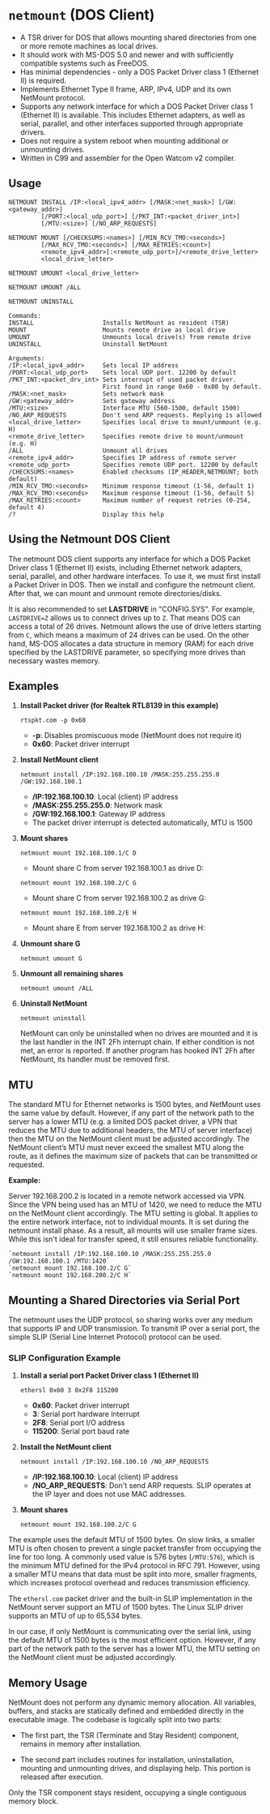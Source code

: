 # `netmount` (DOS Client)

- A TSR driver for DOS that allows mounting shared directories from one or more remote machines as local drives.
- It should work with MS-DOS 5.0 and newer and with sufficiently compatible systems such as FreeDOS.
- Has minimal dependencies - only a DOS Packet Driver class 1 (Ethernet II) is required.
- Implements Ethernet Type II frame, ARP, IPv4, UDP and its own NetMount protocol.
- Supports any network interface for which a DOS Packet Driver class 1 (Ethernet II) is available.
  This includes Ethernet adapters, as well as serial, parallel, and other interfaces supported through
  appropriate drivers.
- Does not require a system reboot when mounting additional or unmounting drives.
- Written in C99 and assembler for the Open Watcom v2 compiler.

## Usage
```
NETMOUNT INSTALL /IP:<local_ipv4_addr> [/MASK:<net_mask>] [/GW:<gateway_addr>]
         [/PORT:<local_udp_port>] [/PKT_INT:<packet_driver_int>]
         [/MTU:<size>] [/NO_ARP_REQUESTS]

NETMOUNT MOUNT [/CHECKSUMS:<names>] [/MIN_RCV_TMO:<seconds>]
         [/MAX_RCV_TMO:<seconds>] [/MAX_RETRIES:<count>]
         <remote_ipv4_addr>[:<remote_udp_port>]/<remote_drive_letter>
         <local_drive_letter>

NETMOUNT UMOUNT <local_drive_letter>

NETMOUNT UMOUNT /ALL

NETMOUNT UNINSTALL

Commands:
INSTALL                   Installs NetMount as resident (TSR)
MOUNT                     Mounts remote drive as local drive
UMOUNT                    Unmounts local drive(s) from remote drive
UNINSTALL                 Uninstall NetMount

Arguments:
/IP:<local_ipv4_addr>     Sets local IP address
/PORT:<local_udp_port>    Sets local UDP port. 12200 by default
/PKT_INT:<packet_drv_int> Sets interrupt of used packet driver.
                          First found in range 0x60 - 0x80 by default.
/MASK:<net_mask>          Sets network mask
/GW:<gateway_addr>        Sets gateway address
/MTU:<size>               Interface MTU (560-1500, default 1500)
/NO_ARP_REQUESTS          Don't send ARP requests. Replying is allowed
<local_drive_letter>      Specifies local drive to mount/unmount (e.g. H)
<remote_drive_letter>     Specifies remote drive to mount/unmount (e.g. H)
/ALL                      Unmount all drives
<remote_ipv4_addr>        Specifies IP address of remote server
<remote_udp_port>         Specifies remote UDP port. 12200 by default
/CHECKSUMS:<names>        Enabled checksums (IP_HEADER,NETMOUNT; both default)
/MIN_RCV_TMO:<seconds>    Minimum response timeout (1-56, default 1)
/MAX_RCV_TMO:<seconds>    Maximum response timeout (1-56, default 5)
/MAX_RETRIES:<count>      Maximum number of request retries (0-254, default 4)
/?                        Display this help
```

## Using the Netmount DOS Client
The netmount DOS client supports any interface for which a DOS Packet Driver class 1 (Ethernet II) exists,
including Ethernet network adapters, serial, parallel, and other hardware interfaces.
To use it, we must first install a Packet Driver in DOS. Then we install and configure the netmount client.
After that, we can mount and unmount remote directories/disks.

It is also recommended to set **LASTDRIVE** in "CONFIG.SYS". For example, `LASTDRIVE=Z` allows us to connect
drives up to `Z`. That means DOS can access a total of 26 drives. Netmount allows the use of drive letters
starting from `C`, which means a maximum of 24 drives can be used. On the other hand, MS-DOS allocates
a data structure in memory (RAM) for each drive specified by the LASTDRIVE parameter, so specifying more
drives than necessary wastes memory.


## Examples

1. **Install Packet driver (for Realtek RTL8139 in this example)**

    `rtspkt.com -p 0x60`

    - **-p**: Disables promiscuous mode (NetMount does not require it)
    - **0x60**: Packet driver interrupt

2. **Install NetMount client**

    `netmount install /IP:192.168.100.10 /MASK:255.255.255.0 /GW:192.168.100.1`

    - **/IP:192.168.100.10**: Local (client) IP address
    - **/MASK:255.255.255.0**: Network mask
    - **/GW:192.168.100.1**: Gateway IP address
    - The packet driver interrupt is detected automatically, MTU is 1500

3. **Mount shares**

    `netmount mount 192.168.100.1/C D`

    - Mount share C from server 192.168.100.1 as drive D:

    `netmount mount 192.168.100.2/C G`

    - Mount share C from server 192.168.100.2 as drive G:

    `netmount mount 192.168.100.2/E H`

    - Mount share E from server 192.168.100.2 as drive H:

4. **Unmount share G**

    `netmount umount G`

5. **Unmount all remaining shares**

    `netmount umount /ALL`

6. **Uninstall NetMount**

    `netmount uninstall`

    NetMount can only be uninstalled when no drives are mounted and it is the last handler
    in the INT 2Fh interrupt chain. If either condition is not met, an error is reported.
    If another program has hooked INT 2Fh after NetMount, its handler must be removed first.


## MTU

The standard MTU for Ethernet networks is 1500 bytes, and NetMount uses the same value by default.
However, if any part of the network path to the server has a lower MTU (e.g. a limited DOS packet driver,
a VPN that reduces the MTU due to additional headers, the MTU of server interface) then the MTU
on the NetMount client must be adjusted accordingly. The NetMount client’s MTU must never exceed
the smallest MTU along the route, as it defines the maximum size of packets that can be transmitted
or requested.

**Example:**

Server 192.168.200.2 is located in a remote network accessed via VPN. Since the VPN being used has
an MTU of 1420, we need to reduce the MTU on the NetMount client accordingly. The MTU setting is global.
It applies to the entire network interface, not to individual mounts. It is set during the netmount
install phase. As a result, all mounts will use smaller frame sizes. While this isn't ideal for transfer
speed, it still ensures reliable functionality.

    `netmount install /IP:192.168.100.10 /MASK:255.255.255.0 /GW:192.168.100.1 /MTU:1420`
    `netmount mount 192.168.100.2/C G`
    `netmount mount 192.168.200.2/C H`


## Mounting a Shared Directories via Serial Port

The netmount uses the UDP protocol, so sharing works over any medium that supports IP and UDP transmission.
To transmit IP over a serial port, the simple SLIP (Serial Line Internet Protocol) protocol can be used.

### SLIP Configuration Example

1. **Install a serial port Packet Driver class 1 (Ethernet II)**

    `ethersl 0x60 3 0x2F8 115200`

    - **0x60**: Packet driver interrupt
    - **3**: Serial port hardware interrupt
    - **2F8**: Serial port I/O address
    - **115200**: Serial port baud rate

2. **Install the NetMount client**

    `netmount install /IP:192.168.100.10 /NO_ARP_REQUESTS`

    - **/IP:192.168.100.10**: Local (client) IP address
    - **/NO_ARP_REQUESTS**: Don't send ARP requests. SLIP operates at the IP layer and does not use MAC addresses.

3. **Mount shares**

    `netmount mount 192.168.100.2/C G`

The example uses the default MTU of 1500 bytes. On slow links, a smaller MTU is often chosen to prevent a single
packet transfer from occupying the line for too long. A commonly used value is 576 bytes (`/MTU:576`), which
is the minimum MTU defined for the IPv4 protocol in RFC 791. However, using a smaller MTU means that data
must be split into more, smaller fragments, which increases protocol overhead and reduces transmission efficiency.

The `ethersl.com` packet driver and the built-in SLIP implementation in the NetMount server support an MTU of 1500
bytes. The Linux SLIP driver supports an MTU of up to 65,534 bytes.

In our case, if only NetMount is communicating over the serial link, using the default MTU of 1500 bytes is
the most efficient option. However, if any part of the network path to the server has a lower MTU, the MTU setting
on the NetMount client must be adjusted accordingly.


## Memory Usage

NetMount does not perform any dynamic memory allocation. All variables, buffers, and stacks
are statically defined and embedded directly in the executable image. The codebase is
logically split into two parts:

- The first part, the TSR (Terminate and Stay Resident) component, remains in memory
  after installation.

- The second part includes routines for installation, uninstallation, mounting and unmounting
  drives, and displaying help. This portion is released after execution.

Only the TSR component stays resident, occupying a single contiguous memory block.

